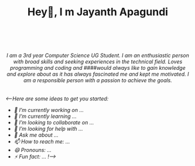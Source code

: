 <h1 align="center"> Hey👋, I m Jayanth Apagundi <h1>
<br>
<h6 align="center">I am a 3rd year Computer Science UG Student. I am an enthusiastic person with broad skills and seeking experiences in the technical field. Loves programming and coding and ####would always like to gain knowledge and explore about as it has always fascinated me and kept me motivated. I am a responsible person with a passion to achieve the goals.<h6>


























<--Here are some ideas to get you started:

- 🔭 I’m currently working on ...
- 🌱 I’m currently learning ...
- 👯 I’m looking to collaborate on ...
- 🤔 I’m looking for help with ...
- 💬 Ask me about ...
- 📫 How to reach me: ...
- 😄 Pronouns: ...
- ⚡ Fun fact: ...
!-->
